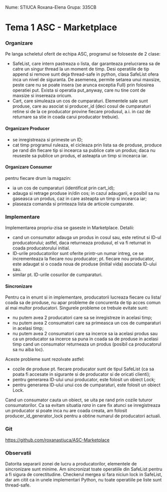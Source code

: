 Nume: STIUCA Roxana-Elena
Grupa: 335CB

# Tema 1 ASC - Marketplace

### Organizare
Pe langa scheletul oferit de echipa ASC, programul se foloseste de 2 clase:
- SafeList, care intern pastreaza o lista, dar garanteaza prelucrarea sa de
catre un singur thread la un moment de timp. Desi operatiile de tip append si
remove sunt deja thread-safe in python, clasa SafeList ofera inca un nivel
de siguranta. De asemenea, permite setarea unui maxsize, peste care nu se
poate insera (se arunca exceptia Full) prin folosirea operatiei put. Exista
si operatia put_anyway, care nu tine cont de maxsize si insereaza oricum.
- Cart, care simuleaza un cos de cumparaturi. Elementele sale sunt produse,
care au asociat si producer_id (deci cosul de cumparaturi retine si de la ce
producator provine fiecare produsul, a.i. in caz de returnare sa stie in coada
carui producator trebuie).

#### Organizare Producer
- se inregistreaza si primeste un ID;
- cat timp programul ruleaza, el cicleaza prin lista sa de produse,
produce pe rand din fiecare tip si incearca sa publice cate un produs;
daca nu reuseste sa publice un produs, el asteapta un timp si incearca iar.

#### Organizare Consumer
pentru fiecare drum la magazin:
- ia un cos de cumparaturi (identificat prin cart_id);
- adauga si retrage produse in/din cos; in cazul adaugarii, e posibil sa nu
gaseasca un produs, caz in care asteapta un timp si incearca iar;
- plaseaza comanda si printeaza lista de articole cumparate.

### Implementare
Implementarea propriu-zisa se gaseste in Marketplace.
Detalii:
- cand un consumator adauga un produs in cosul sau, este retinut si ID-ul
producatorului; astfel, daca returneaza produsul, el va fi returnat in coada
producatorului initial.
- ID-urile producatorilor sunt oferite printr-un numar intreg, ce se
incrementeaza la fiecare nou producator; pt. fiecare nou producator, este
adaugat si o coada noua de produse (initial vida) asociata ID-ului sau.
- similar pt. ID-urile cosurilor de cumparaturi.

#### Sincronizare
Pentru ca in enunt si in implementare, producatorii lucreaza fiecare cu lista/
coada sa de produse, nu apar probleme de concurenta de tip acces comun al
mai multor producatori. Singurele probleme ce trebuie evitate sunt:
- nu putem avea 2 producatori care sa se inregistreze in acelasi timp;
- nu putem avea 2 consumatori care sa primeasca un cos de cumparaturi in
acelasi timp;
- nu putem avea 2 consumatori care sa incerce sa ia acelasi produs sau ca un
producator sa incerce sa puna in coada sa de produse in acelasi timp cand
un consumator returneaza un produs (posibil ca producatorul sa nu aiba loc).

Aceste probleme sunt rezolvate astfel:
- cozile de produse pt. fiecare producator sunt de tipul SafeList (ca sa poata
fi accesate in sigurante si de producator si de oricati clienti);
- pentru generarea ID-ului unui producator, este folosit un obiect Lock;
- pentru generarea ID-ului unui cos de cumparaturi, este folosit un obiect
Lock.

Cand un consumator cauta un obiect, se uita pe rand prin cozile tuturor
consumatorilor. Ca sa evitam situatia *rara* in care fix atunci se
inregistreaza un producator si poate inca nu are coada creata, am folosit
producer_id_generator_lock pentru a obtine numarul de producatori actuali.

### Git
https://github.com/roxanastiuca/ASC-Marketplace

### Observatii
Datorita separarii zonei de lucru a producatorilor, elementele de sincronizare
sunt minime.
Am sincronizat toate operatiile din SafeList pentru a fi sigura de
corectitudine. Checkerul mergea si fara niciun lock in SafeList, dar am
citit ca in unele implementari Python, nu toate operatiile pe liste sunt
thread-safe.
